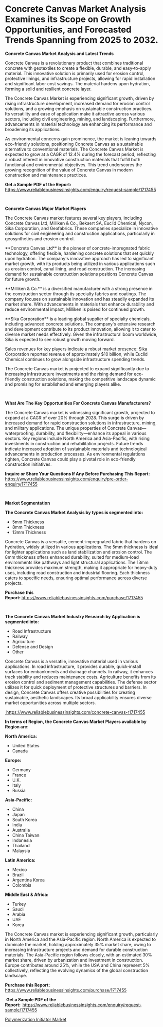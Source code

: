 <p><h1>Concrete Canvas Market Analysis Examines its Scope on Growth Opportunities, and Forecasted Trends Spanning from 2025 to 2032.</h1></p><p><strong>Concrete Canvas Market Analysis and Latest Trends</strong></p>
<p><p>Concrete Canvas is a revolutionary product that combines traditional concrete with geotextiles to create a flexible, durable, and easy-to-apply material. This innovative solution is primarily used for erosion control, protective linings, and infrastructure projects, allowing for rapid installation and significant labor cost savings. The material hardens upon hydration, forming a solid and resilient concrete layer.</p><p>The Concrete Canvas Market is experiencing significant growth, driven by rising infrastructure development, increased demand for erosion control solutions, and a growing emphasis on sustainable construction practices. Its versatility and ease of application make it attractive across various sectors, including civil engineering, mining, and landscaping. Furthermore, advancements in material technology are enhancing its performance and broadening its applications.</p><p>As environmental concerns gain prominence, the market is leaning towards eco-friendly solutions, positioning Concrete Canvas as a sustainable alternative to conventional materials. The Concrete Canvas Market is expected to grow at a CAGR of 12.4% during the forecast period, reflecting a robust interest in innovative construction materials that fulfill both functional and environmental objectives. This trend underscores the growing recognition of the value of Concrete Canvas in modern construction and maintenance practices.</p></p>
<p><strong>Get a Sample PDF of the Report:&nbsp;</strong> <a href="https://www.reliablebusinessinsights.com/enquiry/request-sample/1717455?utm_campaign=3106&utm_medium=2&utm_source=Github&utm_content=ia&utm_term=02042025&utm_id=concrete-canvas">https://www.reliablebusinessinsights.com/enquiry/request-sample/1717455</a></p>
<p>&nbsp;</p>
<p><strong>Concrete Canvas Major Market Players</strong></p>
<p><p>The Concrete Canvas market features several key players, including Concrete Canvas Ltd, Milliken & Co., Bekaert SA, Euclid Chemical, Nycon, Sika Corporation, and Geofabrics. These companies specialize in innovative solutions for civil engineering and construction applications, particularly in geosynthetics and erosion control.</p><p>**Concrete Canvas Ltd** is the pioneer of concrete-impregnated fabric technology, offering flexible, hardening concrete solutions that set quickly upon hydration. The company's innovative approach has led to significant market growth, with its products being utilized in various applications such as erosion control, canal lining, and road construction. The increasing demand for sustainable construction solutions positions Concrete Canvas for future growth.</p><p>**Milliken & Co.** is a diversified manufacturer with a strong presence in the construction sector through its specialty fabrics and coatings. The company focuses on sustainable innovation and has steadily expanded its market share. With advancements in materials that enhance durability and reduce environmental impact, Milliken is poised for continued growth.</p><p>**Sika Corporation** is a leading global supplier of specialty chemicals, including advanced concrete solutions. The company's extensive research and development contribute to its product innovation, allowing it to cater to diverse market needs effectively. Given the infrastructural boom worldwide, Sika is expected to see robust growth moving forward.</p><p>Sales revenues for key players indicate a robust market presence: Sika Corporation reported revenue of approximately $10 billion, while Euclid Chemical continues to grow alongside infrastructure spending trends. </p><p>The Concrete Canvas market is projected to expand significantly due to increasing infrastructure investments and the rising demand for eco-friendly construction solutions, making the competitive landscape dynamic and promising for established and emerging players alike.</p></p>
<p>&nbsp;</p>
<p><strong>What Are The Key Opportunities For Concrete Canvas Manufacturers?</strong></p>
<p><p>The Concrete Canvas market is witnessing significant growth, projected to expand at a CAGR of over 20% through 2028. This surge is driven by increased demand for rapid construction solutions in infrastructure, mining, and military applications. The unique properties of Concrete Canvas—waterproofing, durability, and flexibility—enhance its appeal in various sectors. Key regions include North America and Asia-Pacific, with rising investments in construction and rehabilitation projects. Future trends indicate increased adoption of sustainable materials and technological advancements in production processes. As environmental regulations tighten, Concrete Canvas could play a pivotal role in eco-friendly construction initiatives.</p></p>
<p><strong>Inquire or Share Your Questions If Any Before Purchasing This Report:</strong> <a href="https://www.reliablebusinessinsights.com/enquiry/pre-order-enquiry/1717455?utm_campaign=3106&utm_medium=2&utm_source=Github&utm_content=ia&utm_term=02042025&utm_id=concrete-canvas">https://www.reliablebusinessinsights.com/enquiry/pre-order-enquiry/1717455</a></p>
<p>&nbsp;</p>
<p><strong>Market Segmentation</strong></p>
<p><strong>The Concrete Canvas Market Analysis by types is segmented into:</strong></p>
<p><ul><li>5mm Thickness</li><li>8mm Thickness</li><li>13mm Thickness</li></ul></p>
<p><p>Concrete Canvas is a versatile, cement-impregnated fabric that hardens on hydration, widely utilized in various applications. The 5mm thickness is ideal for lighter applications such as land stabilization and erosion control. The 8mm thickness offers enhanced durability, suited for medium-load environments like pathways and light structural applications. The 13mm thickness provides maximum strength, making it appropriate for heavy-duty uses, including road construction and industrial flooring. Each thickness caters to specific needs, ensuring optimal performance across diverse projects.</p></p>
<p><strong>Purchase this Report:&nbsp;</strong><a href="https://www.reliablebusinessinsights.com/purchase/1717455?utm_campaign=3106&utm_medium=2&utm_source=Github&utm_content=ia&utm_term=02042025&utm_id=concrete-canvas">https://www.reliablebusinessinsights.com/purchase/1717455</a></p>
<p>&nbsp;</p>
<p><strong>The Concrete Canvas Market Industry Research by Application is segmented into:</strong></p>
<p><ul><li>Road Infrastructure</li><li>Railway</li><li>Agriculture</li><li>Defense and Design</li><li>Other</li></ul></p>
<p><p>Concrete Canvas is a versatile, innovative material used in various applications. In road infrastructure, it provides durable, quick-install surfaces for embankments and drainage channels. In railway, it enhances track stability and reduces maintenance costs. Agriculture benefits from its erosion control and sediment management capabilities. The defense sector utilizes it for quick deployment of protective structures and barriers. In design, Concrete Canvas offers creative possibilities for creating sustainable, aesthetic landscapes. Its broad applicability ensures diverse market opportunities across multiple sectors.</p></p>
<p><a href="https://www.reliablebusinessinsights.com/concrete-canvas-r1717455?utm_campaign=3106&utm_medium=2&utm_source=Github&utm_content=ia&utm_term=02042025&utm_id=concrete-canvas">&nbsp;https://www.reliablebusinessinsights.com/concrete-canvas-r1717455</a></p>
<p><strong>In terms of Region, the Concrete Canvas Market Players available by Region are:</strong></p>
<p>
    <p> <strong> North America: </strong>
        <ul>
            <li>United States</li>
            <li>Canada</li>
        </ul>
        </p> 
    <p> <strong> Europe: </strong>
        <ul>
            <li>Germany</li>
            <li>France</li>
            <li>U.K.</li>
            <li>Italy</li>
            <li>Russia</li>
        </ul>
        </p> 
    <p> <strong> Asia-Pacific: </strong>
        <ul>
            <li>China</li>
            <li>Japan</li>
            <li>South Korea</li>
            <li>India</li>
            <li>Australia</li>
            <li>China Taiwan</li>
            <li>Indonesia</li>
            <li>Thailand</li>
            <li>Malaysia</li>
        </ul>
        </p> 
    <p> <strong> Latin America: </strong>
        <ul>
            <li>Mexico</li>
            <li>Brazil</li>
            <li>Argentina Korea</li>
            <li>Colombia</li>
        </ul>
        </p> 
    <p> <strong> Middle East & Africa: </strong>
        <ul>
            <li>Turkey</li>
            <li>Saudi</li>
            <li>Arabia</li>
            <li>UAE</li>
            <li>Korea</li>
        </ul>
    </p>
    </p>
<p><p>The Concrete Canvas market is experiencing significant growth, particularly in North America and the Asia-Pacific region. North America is expected to dominate the market, holding approximately 35% market share, owing to increasing infrastructure projects and demand for durable construction materials. The Asia-Pacific region follows closely, with an estimated 30% market share, driven by urbanization and investment in construction. Europe contributes around 25%, while the USA and China represent 5% collectively, reflecting the evolving dynamics of the global construction landscape.</p></p>
<p><strong>Purchase this Report: </strong><a href="https://www.reliablebusinessinsights.com/purchase/1717455?utm_campaign=3106&utm_medium=2&utm_source=Github&utm_content=ia&utm_term=02042025&utm_id=concrete-canvas">https://www.reliablebusinessinsights.com/purchase/1717455</a></p>
<p>&nbsp;<strong>Get a Sample PDF of the Report:&nbsp;&nbsp;</strong><a href="https://www.reliablebusinessinsights.com/enquiry/request-sample/1717455?utm_campaign=3106&utm_medium=2&utm_source=Github&utm_content=ia&utm_term=02042025&utm_id=concrete-canvas">https://www.reliablebusinessinsights.com/enquiry/request-sample/1717455</a></p>
<p><strong></strong></p>
<p><p><a href="https://github.com/zurubting/Market-Research-Report-List-1/blob/main/polymerization-initiator-market.md?utm_campaign=3106&utm_medium=2&utm_source=Github&utm_content=ia&utm_term=02042025&utm_id=concrete-canvas">Polymerization Initiator Market</a></p></p>